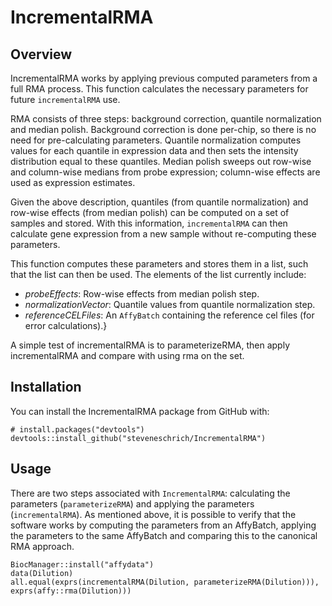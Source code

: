# IncrementalRMA

## Overview

IncrementalRMA works by applying previous computed parameters from a full RMA process. This
function calculates the necessary parameters for future `incrementalRMA` use.

RMA consists of three steps: background correction, quantile normalization and median polish.
Background correction is done per-chip, so there is no need for pre-calculating parameters.
Quantile normalization computes values for each quantile in expression data and then sets the
intensity distribution equal to these quantiles. Median polish sweeps out row-wise and column-wise
medians from probe expression; column-wise effects are used as expression estimates.

Given the above description, quantiles (from quantile normalization) and row-wise effects
(from median polish) can be computed on a set of samples and stored. With this information,
`incrementalRMA` can then calculate gene expression from a new sample without
re-computing these parameters.

This function computes these parameters and stores them in a list, such that the list can then
be used. The elements of the list currently include:

- *probeEffects*: Row-wise effects from median polish step.
- *normalizationVector*: Quantile values from quantile normalization step.
- *referenceCELFiles*: An `AffyBatch` containing the reference cel
   files (for error calculations).}

A simple test of incrementalRMA is to parameterizeRMA, then apply incrementalRMA and compare with
using rma on the set.

## Installation
You can install the IncrementalRMA package from GitHub with:
```
# install.packages("devtools")
devtools::install_github("steveneschrich/IncrementalRMA")
```

## Usage

There are two steps associated with `IncrementalRMA`: calculating the parameters (`parameterizeRMA`) and
applying the parameters (`incrementalRMA`). As mentioned above, it is possible to verify that the software
works by computing the parameters from an AffyBatch, applying the parameters to the same AffyBatch and comparing
this to the canonical RMA approach.

```
BiocManager::install("affydata")
data(Dilution)
all.equal(exprs(incrementalRMA(Dilution, parameterizeRMA(Dilution))), exprs(affy::rma(Dilution)))
```
